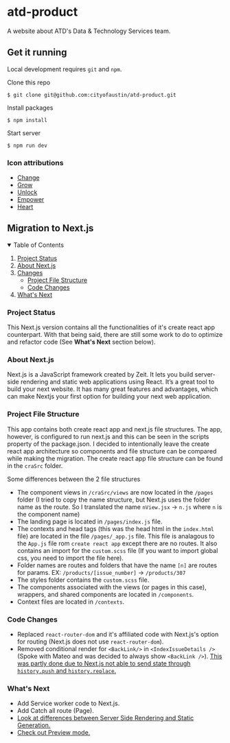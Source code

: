 # atd-product

A website about ATD's Data & Technology Services team.

## Get it running

Local development requires `git` and `npm`.

Clone this repo

```
$ git clone git@github.com:cityofaustin/atd-product.git
```

Install packages

```
$ npm install
```

Start server

```
$ npm run dev
```

### Icon attributions

- [Change](https://thenounproject.com/search/?q=alternate&i=3026571)
- [Grow](https://thenounproject.com/term/grow/204852/)
- [Unlock](https://thenounproject.com/term/unlock/10608/)
- [Empower](https://thenounproject.com/term/astronaut/2527039/)
- [Heart](https://thenounproject.com/term/heart-user/327074/)

## Migration to Next.js

<!-- TABLE OF CONTENTS -->
<details open="open">
  <summary>Table of Contents</summary>
  <ol>
    <li>
      <a href="#project-status">Project Status</a>
    </li>
    <li>
      <a href="#about-nextjs">About Next.js</a>
    </li>
    <li>
        <a href="#changes">Changes</a>
        <ul>
        <li><a href="#project-file-structure">Project File Structure</a></li>
        <li><a href="#code-changes">Code Changes</a></li>
      </ul>
    </li>
    <li>
      <a href="#whats-next">What's Next</a>
    </li>
  </ol>
</details>

### Project Status

This Next.js version contains all the functionalities of it's create react app counterpart. With that being said, there are still some work to do to optimize and refactor code (See **What's Next** section below).

### About Next.js

Next.js is a JavaScript framework created by Zeit. It lets you build server-side rendering and static web applications using React. It’s a great tool to build your next website. It has many great features and advantages, which can make Nextjs your first option for building your next web application.

### Project File Structure

This app contains both create react app and next.js file structures. The app, however, is configured to run next.js and this can be seen in the scripts property of the package.json. I decided to intentionally leave the create react app architecture so components and file structure can be compared while making the migration. The create react app file structure can be found in the `craSrc` folder.

Some differences between the 2 file structures

- The component views in `/craSrc/views` are now located in the `/pages` folder (I tried to copy the name structure, but Next.js uses the folder name as the route. So I translated the name `nView.jsx` -> `n.js` where `n` is the component name)
- The landing page is located in `/pages/index.js` file.
- The contexts and head tags (this was the head html in the `index.html` file) are located in the file `/pages/_app.js` file. This file is analagous to the `App.js` file rom `create react app` except there are no routes. It also contains an import for the `custom.scss` file (If you want to import global css, you need to import the file here).
- Folder names are routes and folders that have the name `[n]` are routes for params. EX: `/products/[issue_number]` -> `/products/307`
- The styles folder contains the `custom.scss` file.
- The components associated with the views (or pages in this case), wrappers, and shared components are located in `/components`.
- Context files are located in `/contexts`.

### Code Changes

- Replaced `react-router-dom` and it's affiliated code with Next.js's option for routing (Next.js does not use `react-router-dom`).
- Removed conditional render for `<BackLink/>` in `<IndexIssueDetails />` (Spoke with Mateo and was decided to always show `<BackLink />`).
  [This was partly done due to Next.js not able to send state through `history.push` and `history.replace`.](https://github.com/vercel/next.js/discussions/23991)

### What's Next

- Add Service worker code to Next.js.
- Add Catch all route (Page).
- [Look at differences between Server Side Rendering and Static Generation.](https://nextjs.org/docs/basic-features/pages)
- [Check out Preview mode.](https://nextjs.org/docs/advanced-features/preview-mode)
